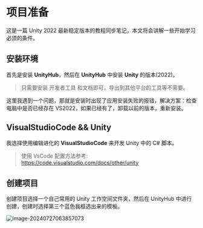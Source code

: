 # 项目准备

这是一篇 Unity 2022 最新稳定版本的教程同步笔记，本文将会讲解一些开始学习必须的条件。

## 安装环境

首先是安装 **UnityHub**，然后在 **UnityHub** 中安装 **Unity** 的版本(2022)。

> 只需要安装 开发者工具 和文档即可，导出到其他平台的工具等不需要。

这里我遇到一个问题，那就是安装时出现了应用安装失败的报错，解决方案：检查电脑中是否已经存在 VS2022，如果已经有了，卸载以前的版本，重新安装。

## VisualStudioCode && Unity

我选择使用编辑进化的 **VisualStudioCode** 来开发 Unity 中的 C# 脚本。 

> 使用 VsCode 配置方法参考: https://code.visualstudio.com/docs/other/unity

## 创建项目

创建项目选择一个自己常用的 Unity 工作空间文件夹，然后在 UnityHub 中进行创建，创建时选择第三个蓝色我框选出来的模板。

![image-20240727063857073](C:\Users\谌颖\AppData\Roaming\Typora\typora-user-images\image-20240727063857073.png)